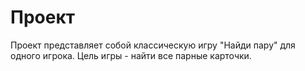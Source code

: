 # Проект

Проект представляет собой классическую игру "Найди пару" для одного игрока. Цель игры - найти все парные карточки.